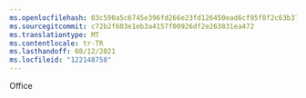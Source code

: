 ```yaml
---
ms.openlocfilehash: 03c590a5c6745e396fd266e23fd126450ead6cf95f8f2c63b371633e8d061cc0
ms.sourcegitcommit: c72b2f603e1eb3a4157f00926df2e263831ea472
ms.translationtype: MT
ms.contentlocale: tr-TR
ms.lasthandoff: 08/12/2021
ms.locfileid: "122148758"
---
```

 Office 